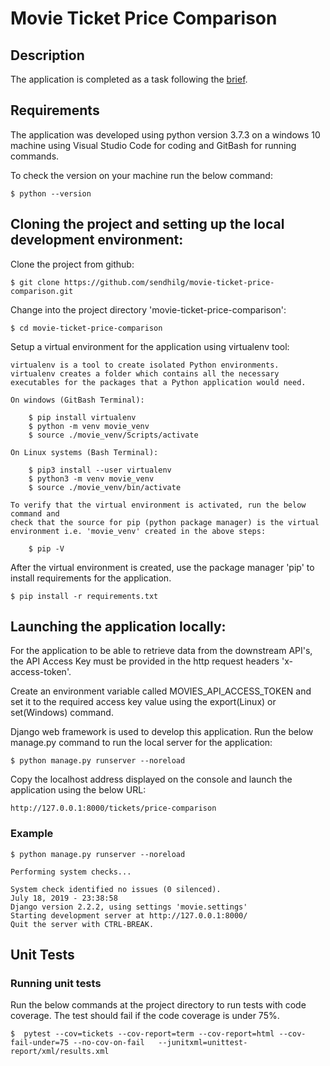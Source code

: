 # Movie Ticket Price Comparison

## Description
The application is completed as a task following the [brief](BRIEF.md).


## Requirements
The application was developed using python version 3.7.3 on a windows 10 machine 
using Visual Studio Code for coding and GitBash for running commands.

To check the version on your machine run the below command:

    $ python --version


## Cloning the project and setting up the local development environment:
Clone the project from github:

    $ git clone https://github.com/sendhilg/movie-ticket-price-comparison.git


Change into the project directory 'movie-ticket-price-comparison':

    $ cd movie-ticket-price-comparison


Setup a virtual environment for the application using virtualenv tool:

    virtualenv is a tool to create isolated Python environments. virtualenv creates a folder which contains all the necessary executables for the packages that a Python application would need.

    On windows (GitBash Terminal):

        $ pip install virtualenv
        $ python -m venv movie_venv
        $ source ./movie_venv/Scripts/activate

    On Linux systems (Bash Terminal):

        $ pip3 install --user virtualenv
        $ python3 -m venv movie_venv
        $ source ./movie_venv/bin/activate

    To verify that the virtual environment is activated, run the below command and 
    check that the source for pip (python package manager) is the virtual environment i.e. 'movie_venv' created in the above steps:

        $ pip -V

After the virtual environment is created, use the package manager 'pip' to install 
requirements for the application.

    $ pip install -r requirements.txt


## Launching the application locally:
For the application to be able to retrieve data from the downstream API's, the API Access Key must be 
provided in the http request headers 'x-access-token'.

Create an environment variable called MOVIES_API_ACCESS_TOKEN and set it to the required access key value using the export(Linux) or set(Windows) command.

Django web framework is used to develop this application. Run the below manage.py command to run the local server
for the application:

    $ python manage.py runserver --noreload

Copy the localhost address displayed on the console and launch the application using the below URL:

    http://127.0.0.1:8000/tickets/price-comparison


### Example
```
$ python manage.py runserver --noreload

Performing system checks...

System check identified no issues (0 silenced).
July 18, 2019 - 23:38:58
Django version 2.2.2, using settings 'movie.settings'
Starting development server at http://127.0.0.1:8000/
Quit the server with CTRL-BREAK.

```

## Unit Tests

### Running unit tests
Run the below commands at the project directory to run tests with code coverage. The test should fail if the 
code coverage is under 75%.

    $  pytest --cov=tickets --cov-report=term --cov-report=html --cov-fail-under=75 --no-cov-on-fail   --junitxml=unittest-report/xml/results.xml
